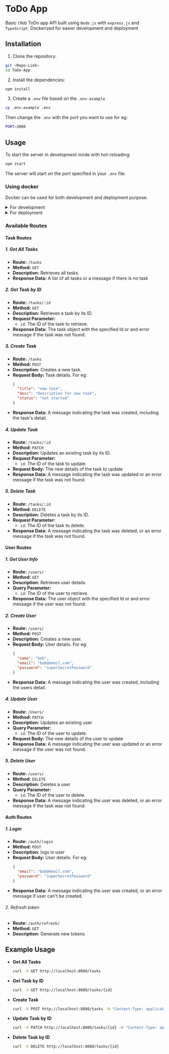 # ToDo App

Basic `CRUD` ToDo app API built using `Node.js` with `express.js` and `TypeScript`. Dockerized for easier development and deployment

## Installation

1. Clone the repository:

```bash
git <Repo-Link>
cd ToDo-App
```

2. Install the dependencies:

```bash
npm install
```

3. Create a `.env` file based on the `.env.example`

```bash
cp .env.example .env
```

Then change the `.env` with the port you want to use
for eg:

```bash
PORT=3000
```

## Usage

To start the server in development mode with hot-reloading:

```bash
npm start
```

The server will start on the port specified in your `.env` file.

### Using docker

Docker can be used for both development and deployment purpose.

<details>

<summary>For development</summary>

1. Build image

    ```bash
    docker build -t <repo/image_name>:<tag> -f=./Dockerfile.dev .
    ```

1. Create and run container with live volumes for development

    ```bash
    docker run -d -v .:/app -p 8080:3000 <repo/image_name>:<tag>
    ```

</details>
<details>

<summary>For deployment</summary>

1. Build image

    ```bash
   docker build  -t <repo/image_name>:<tag> -f Dockerfile .
    ```

1. Create and run container for deployment

    ```bash
   docker run -d -p 8081:3000 <repo/image_name>:<tag>
    ```

</details>

### Available Routes

#### Task Routes

##### 1. Get All Tasks

- **Route:** `/tasks`
- **Method:** `GET`
- **Description:** Retrieves all tasks.
- **Response Data:** A list of all tasks or a message if there is no task

##### 2. Get Task by ID

- **Route:** `/tasks/:id`
- **Method:** `GET`
- **Description:** Retrieves a task by its ID.
- **Request Parameter:**
  - `id`: The ID of the task to retrieve.
- **Response Data:** The task object with the specified Id or and error message if the task was not found.

##### 3. Create Task

- **Route:** `/tasks`
- **Method:** `POST`
- **Description:** Creates a new task.
- **Request Body:**
  Task details. For eg:
  ```json
  {
    "title": "new task",
    "desc": "description for new task",
    "status": "not started"
  }
  ```
- **Response Data:** A message indicating the task was created, including the task's detail.

##### 4. Update Task

- **Route:** `/tasks/:id`
- **Method:** `PATCH`
- **Description:** Updates an existing task by its ID.
- **Request Parameter:**
  - `id`: The ID of the task to update.
- **Request Body:** The new details of the task to update
- **Response Data:** A message indicating the task was updated or an error message if the task was not found.

##### 5. Delete Task

- **Route:** `/tasks/:id`
- **Method:** `DELETE`
- **Description:** Deletes a task by its ID.
- **Request Parameter:**
  - `id`: The ID of the task to delete.
- **Response Data:** A message indicating the task was deleted, or an error message if the task was not found.

#### User Routes

##### 1. Get User Info

- **Route:** `/users/`
- **Method:** `GET`
- **Description:** Retrieves user details
- **Query Parameter:**
  - `id`: The ID of the user to retrieve.
- **Response Data:** The user object with the specified Id or and error message if the user was not found.

##### 2. Create User

- **Route:** `/users/`
- **Method:** `POST`
- **Description:** Creates a new user.
- **Request Body:**
  User details. For eg:
  ```json
  {
    "name": "bob",
    "email": "bob@email.com",
    "password": "superSecretPassword"
  }
  ```
- **Response Data:** A message indicating the user was created, including the users detail.

##### 4. Update User

- **Route:** `/Users/`
- **Method:** `PATCH`
- **Description:** Updates an existing user
- **Query Parameter:**
  - `id`: The ID of the user to update.
- **Request Body:** The new details of the user to update
- **Response Data:** A message indicating the user was updated or an error message if the user was not found.

##### 5. Delete User

- **Route:** `/users/`
- **Method:** `DELETE`
- **Description:** Deletes a user
- **Query Parameter:**
  - `id`: The ID of the user to delete.
- **Response Data:** A message indicating the user was deleted, or an error message if the task was not found.

#### Auth Routes

##### 1. Login

- **Route:** `/auth/login`
- **Method:** `POST`
- **Description:** logs in user
- **Request Body:**
  User details. For eg:
  ```json
  {
    "email": "bob@email.com",
    "password": "superSecretPassword"
  }
  ```
- **Response Data:** A message indicating the user was created, or an error message if user can't be created.

###### 2. Refresh token

- **Route:** `/auth/refresh/`
- **Method:** `GET`
- **Description:** Generate new tokens

## Example Usage

- **Get All Tasks**

  ```bash
  curl -X GET http://localhost:8080/tasks
  ```

- **Get Task by ID**

  ```bash
  curl -X GET http://localhost:8080/tasks/{id}
  ```

- **Create Task**

  ```bash
  curl -X POST http://localhost:8080/tasks -H "Content-Type: application/json" -d '{"title": "do smething", "desc": "description", "status": "not started"}'
  ```

- **Update Task by ID**

  ```bash
  curl -X PATCH http://localhost:8080/tasks/{id} -H "Content-Type: application/json" -d '{"status": "completed"}'
  ```

- **Delete Task by ID**

  ```bash
  curl -X DELETE http://localhost:8080/tasks/{id}
  ```
